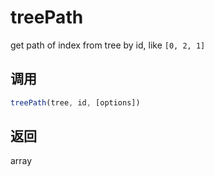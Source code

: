 # treePath

get path of index from tree by id, like `[0, 2, 1]`

## 调用

```js
treePath(tree, id, [options])
```

## 返回

array
